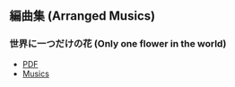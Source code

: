 ## 編曲集 (Arranged Musics)
### 世界に一つだけの花 (Only one flower in the world)
- [PDF](https://github.com/takayuki5168/arranged_musics/blob/master/only_one_flower_in_the_world/main.pdf)
- [Musics](https://github.com/takayuki5168/arranged_musics/blob/master/only_one_flower_in_the_world/main.ogg)
